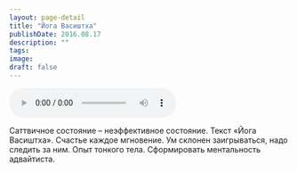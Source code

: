 ```yaml
---
layout: page-detail
title: "Йога Васиштха"
publishDate: 2016.08.17
description: ""
tags:
image:
draft: false
---
```


<audio title="2016.08.17 - Йога Васиштха.mp3" src="https://filer-api.advayta.org/v1.0/public/files/74069" controls=""></audio>

 Саттвичное состояние – неэффективное состояние. Текст «Йога Васиштха». Счастье каждое мгновение. Ум склонен заигрываться, надо следить за ним. Опыт тонкого тела. Сформировать ментальность адвайтиста. 

  
